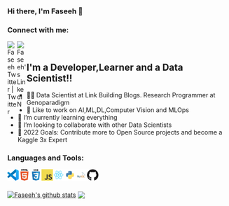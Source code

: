 ### Hi there, I'm Faseeh  👋

### Connect with me:

<a href="https://twitter.com/FaseehAhmed2606">
  <img align="left" alt="Faseeh Twitter | Twitter" width="22px" src="https://raw.githubusercontent.com/peterthehan/peterthehan/master/assets/twitter.svg" />
</a>
<a href="https://www.linkedin.com/in/mohammad-faseeh-ahmed-a2037b191/">
  <img align="left" alt="Faseeh's LinkedIN" width="22px" src="https://raw.githubusercontent.com/peterthehan/peterthehan/master/assets/linkedin.svg" />
</a>

<br />

## I'm a Developer,Learner and a Data Scientist!!

- 👨‍💻 Data Scientist at Link Building Blogs. Research Programmer at Genoparadigm
- 🧠 Like to work on AI,ML,DL,Computer Vision and  MLOps
- 🌱 I’m currently learning everything 
- 👯 I’m looking to collaborate with other Data Scientists
- 🥅 2022 Goals: Contribute more to Open Source projects and become a Kaggle 3x Expert




### Languages and Tools:

<img align="left" alt="Visual Studio Code" width="26px" src="https://raw.githubusercontent.com/github/explore/80688e429a7d4ef2fca1e82350fe8e3517d3494d/topics/visual-studio-code/visual-studio-code.png" />
<img align="left" alt="HTML5" width="26px" src="https://raw.githubusercontent.com/github/explore/80688e429a7d4ef2fca1e82350fe8e3517d3494d/topics/html/html.png" />
<img align="left" alt="CSS3" width="26px" src="https://raw.githubusercontent.com/github/explore/80688e429a7d4ef2fca1e82350fe8e3517d3494d/topics/css/css.png" />
<img align="left" alt="JavaScript" width="26px" src="https://raw.githubusercontent.com/github/explore/80688e429a7d4ef2fca1e82350fe8e3517d3494d/topics/javascript/javascript.png" />
<img align="left" alt="React" width="26px" src="https://raw.githubusercontent.com/github/explore/80688e429a7d4ef2fca1e82350fe8e3517d3494d/topics/react/react.png" />
<img align="left" alt="Python" width="26px"  src="https://raw.githubusercontent.com/github/explore/80688e429a7d4ef2fca1e82350fe8e3517d3494d/topics/python/python.png"/>
<img align="left" alt="MySQL" width="26px" src="https://raw.githubusercontent.com/github/explore/80688e429a7d4ef2fca1e82350fe8e3517d3494d/topics/mysql/mysql.png" />
<img align="left" alt="GitHub" width="26px" src="https://raw.githubusercontent.com/github/explore/78df643247d429f6cc873026c0622819ad797942/topics/github/github.png" />


<br />
<br />





<a href="https://github.com/faseehahmed26/github-readme-stats"><img align="center" src="https://github-readme-stats.vercel.app/api?username=faseehahmed26&show_icons=true&include_all_commits=true&theme=buefy&hide_border=true" alt="Faseeh's github stats" /></a> <a href="https://github.com/faseehahmed26/github-readme-stats"><img align="center" src="https://github-readme-stats.vercel.app/api/top-langs/?username=faseehahmed26&layout=compact&theme=buefy&hide_border=true" /></a> 
